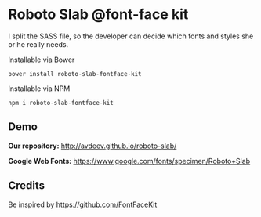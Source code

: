 # Roboto Slab @font-face kit

I split the SASS file, so the developer can decide which fonts and styles she or he really needs.

Installable via Bower
```
bower install roboto-slab-fontface-kit
```

Installable via NPM
```
npm i roboto-slab-fontface-kit
```

## Demo
__Our repository:__ http://avdeev.github.io/roboto-slab/

__Google Web Fonts:__ https://www.google.com/fonts/specimen/Roboto+Slab

## Credits
Be inspired by https://github.com/FontFaceKit